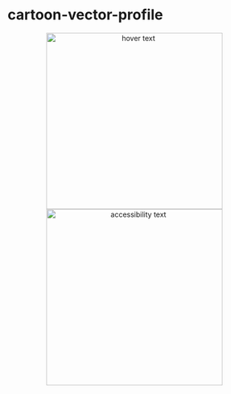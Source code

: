 # cartoon-vector-profile
<p align="center">
  <img src="CartoonVectorDemo.png" width="350" title="hover text">
  <img src="CartoonVectorDemo.png" width="350" alt="accessibility text">
</p>
